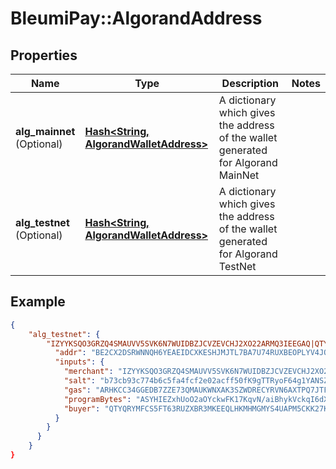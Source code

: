 # BleumiPay::AlgorandAddress

## Properties

Name | Type | Description | Notes
------------ | ------------- | ------------- | -------------
**alg_mainnet** <br> (Optional)| [**Hash&lt;String, AlgorandWalletAddress&gt;**](AlgorandWalletAddress.md) | A dictionary which gives the address of the wallet generated for Algorand MainNet |
**alg_testnet** <br> (Optional)| [**Hash&lt;String, AlgorandWalletAddress&gt;**](AlgorandWalletAddress.md) | A dictionary which gives the address of the wallet generated for Algorand TestNet |

## Example

```json
{
    "alg_testnet": {
        "IZYYKSQO3GRZQ4SMAUVV5SVK6N7WUIDBZJCVZEVCHJ2XO22ARMQ3IEEGAQ|QTYQRYMFCS5FT63RUZXBR3MKEEQLHKMHMGMYS4UAPM5CKK27KELGP62QUY": {
          "addr": "BE2CX2DSRWNNQH6YEAEIDCXKESHJMJTL7BA7U74RUXBEOPLYV4JQA26XXI",
          "inputs": {
            "merchant": "IZYYKSQO3GRZQ4SMAUVV5SVK6N7WUIDBZJCVZEVCHJ2XO22ARMQ3IEEGAQ",
            "salt": "b73cb93c774b6c5fa4fcf2e02acff50fK9gTTRyoF64g1YANSZcydHjzXbRyfCPQNxpDIBegczRdb6Oosfr18g==",
            "gas": "ARHKCC34GGEDB7ZZE73QMAUKWNXAK3SZWDRECYRVN6AXTPQ7JTFSRDEYCI",
            "programBytes": "ASYHIEZxhUoO2aOYckwFK17KqvN/aiBhykVckqI6dXdrQIshIITxCOGFFLpZ+3GmbhjtiiEgs6mHYZmJcoB7OiUrX1EWIAAAAAAAAAAAAAAAAAAAAAAAAAAAAAAAAAAAAAAAAAAAIAROoQt8MYgw/zkn9wYCirNuBW5ZsOJBYjVvgXm+H0zLA3BheQVheGZlciDb1gr1RfLUa+ziM7438kcaEMopE3DXemdxEpiWWKhvkzEHKBIxBykSETEJKhIxCSgSMQkpEhExCSsSEREQMQ8nBBIQMRQoEjEUKRIRMRUqEjEVKBIxFSkSEREQMQ8nBRIQETEFAScGEhAxFDEAEhE=",
            "buyer": "QTYQRYMFCS5FT63RUZXBR3MKEEQLHKMHMGMYS4UAPM5CKK27KELGP62QUY"
          }
        }
      }
    }
}
```
